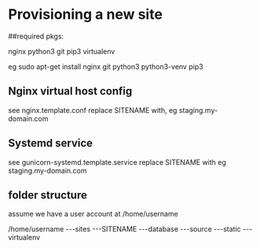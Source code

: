Provisioning a new site
======================

##required pkgs:

nginx
python3
git
pip3
virtualenv

eg sudo apt-get install nginx git python3 python3-venv pip3

## Nginx virtual host config

see nginx.template.conf
replace SITENAME with, eg staging.my-domain.com

## Systemd service

see gunicorn-systemd.template.service
replace SITENAME with eg staging.my-domain.com

## folder structure
assume we have a user account at /home/username

/home/username
---sites
	---SITENAME
		---database
		---source
		---static
		---virtualenv
